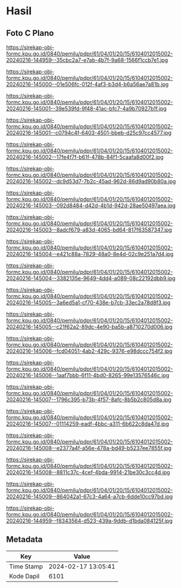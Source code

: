 # Hasil

## Foto C Plano

https://sirekap-obj-formc.kpu.go.id/0840/pemilu/pdpr/61/04/01/20/15/6104012015002-20240216-144959--35cbc2a7-e7ab-4b7f-9a68-1566f1ccb7e1.jpg

https://sirekap-obj-formc.kpu.go.id/0840/pemilu/pdpr/61/04/01/20/15/6104012015002-20240216-145000--01e506fc-012f-4af3-b3d4-b6a56ae7a81b.jpg

https://sirekap-obj-formc.kpu.go.id/0840/pemilu/pdpr/61/04/01/20/15/6104012015002-20240216-145001--39e539fd-9f48-41ac-bfc7-4a9b70927b1f.jpg

https://sirekap-obj-formc.kpu.go.id/0840/pemilu/pdpr/61/04/01/20/15/6104012015002-20240216-145001--c0794c4f-6403-4501-bbeb-d25c97cc4577.jpg

https://sirekap-obj-formc.kpu.go.id/0840/pemilu/pdpr/61/04/01/20/15/6104012015002-20240216-145002--17fe4f7f-b61f-478b-84f1-5caafa8d00f2.jpg

https://sirekap-obj-formc.kpu.go.id/0840/pemilu/pdpr/61/04/01/20/15/6104012015002-20240216-145002--dc9d53d7-7b2c-45ad-962d-86d9ad90b80a.jpg

https://sirekap-obj-formc.kpu.go.id/0840/pemilu/pdpr/61/04/01/20/15/6104012015002-20240216-145003--092d8484-d42d-4b1d-942d-28ae50497aea.jpg

https://sirekap-obj-formc.kpu.go.id/0840/pemilu/pdpr/61/04/01/20/15/6104012015002-20240216-145003--8adcf679-a83d-4065-bd64-817f63587347.jpg

https://sirekap-obj-formc.kpu.go.id/0840/pemilu/pdpr/61/04/01/20/15/6104012015002-20240216-145004--e421c88a-7829-48a0-8e4d-02c9e251a7d4.jpg

https://sirekap-obj-formc.kpu.go.id/0840/pemilu/pdpr/61/04/01/20/15/6104012015002-20240216-145004--3382135e-9649-4dd4-a089-08c22192dbb9.jpg

https://sirekap-obj-formc.kpu.go.id/0840/pemilu/pdpr/61/04/01/20/15/6104012015002-20240216-145005--3a6ed5a1-cf70-438e-b7cb-33ec2a78d8f3.jpg

https://sirekap-obj-formc.kpu.go.id/0840/pemilu/pdpr/61/04/01/20/15/6104012015002-20240216-145005--c21f62a2-89dc-4e90-ba5b-a8710270d006.jpg

https://sirekap-obj-formc.kpu.go.id/0840/pemilu/pdpr/61/04/01/20/15/6104012015002-20240216-145006--fcd04051-4ab2-429c-9376-e98dccc754f2.jpg

https://sirekap-obj-formc.kpu.go.id/0840/pemilu/pdpr/61/04/01/20/15/6104012015002-20240216-145006--1aaf7bbb-6f11-4bd0-8265-99e13576546c.jpg

https://sirekap-obj-formc.kpu.go.id/0840/pemilu/pdpr/61/04/01/20/15/6104012015002-20240216-145007--1796c395-b73b-4f57-8afc-8b5b2c805d8a.jpg

https://sirekap-obj-formc.kpu.go.id/0840/pemilu/pdpr/61/04/01/20/15/6104012015002-20240216-145007--01114259-eadf-4bbc-a311-6b622c8da47d.jpg

https://sirekap-obj-formc.kpu.go.id/0840/pemilu/pdpr/61/04/01/20/15/6104012015002-20240216-145008--e2377a4f-a56e-478a-bd49-b5237ee7855f.jpg

https://sirekap-obj-formc.kpu.go.id/0840/pemilu/pdpr/61/04/01/20/15/6104012015002-20240216-145008--8811c37c-4cef-4bda-9914-21be30c3cc4d.jpg

https://sirekap-obj-formc.kpu.go.id/0840/pemilu/pdpr/61/04/01/20/15/6104012015002-20240216-145009--864042a1-67c3-4a64-a7cb-6dde10cc97bd.jpg

https://sirekap-obj-formc.kpu.go.id/0840/pemilu/pdpr/61/04/01/20/15/6104012015002-20240216-144959--f8343564-d523-439a-9ddb-d1bda084125f.jpg


## Metadata

| Key        | Value               |
| ---------- | ------------------- |
| Time Stamp | 2024-02-17 13:05:41 |
| Kode Dapil | 6101                |



